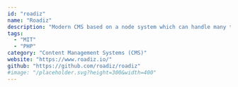 ```yaml
---
id: "roadiz"
name: "Roadiz"
description: "Modern CMS based on a node system which can handle many types of services."
tags:
  - "MIT"
  - "PHP"
category: "Content Management Systems (CMS)"
website: "https://www.roadiz.io/"
github: "https://github.com/roadiz/roadiz"
#image: "/placeholder.svg?height=300&width=400"
---
```



